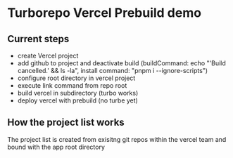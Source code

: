 # Turborepo Vercel Prebuild demo

## Current steps

- create Vercel project
- add github to project and deactivate build (buildCommand: echo "'Build cancelled.' && ls -la", install command: "pnpm i --ignore-scripts")
- configure root directory in vercel project
- execute link command from repo root
- build vercel in subdirectory (turbo works)
- deploy vercel with prebuild (no turbe yet)

## How the project list works
The project list is created from exisitng git repos within the vercel team and bound with the app root directory